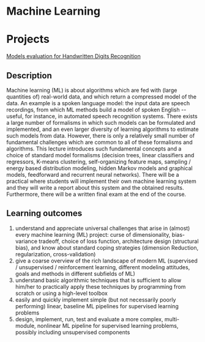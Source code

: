 # Machine Learning


# Projects

[Models evaluation for Handwritten Digits Recognition](https://github.com/PericoLedesma/Machine-Learning/blob/main/%20Models%20evaluation%20for%20Handwritten%20Digits%20Recognition.pdf)

## Description

Machine learning (ML) is about algorithms which are fed with (large quantities of) real-world data, and which return a compressed model of the data. An example is a spoken language model: the input data are speech recordings, from which ML methods build a model of spoken English -- useful, for instance, in automated speech recognition systems. There exists a large number of formalisms in which such models can be formulated and implemented, and an even larger diversity of learning algorithms to estimate such models from data. However, there is only a relatively small number of fundamental challenges which are common to all of these formalisms and algorithms. This lecture introduces such fundamental concepts and a choice of standard model formalisms (decision trees, linear classifiers and regressors, K-means clustering, self-organizing feature maps, sampling / energy based distribution modeling, hidden Markov models and graphical models, feedforward and recurrent neural networks). 
There will be a practical where students will implement their own machine learning system and they will write a report about this system and the obtained results. Furthermore, there will be a written final exam at the end of the course.

## Learning outcomes

1) understand and appreciate universal challenges that arise in (almost) every machine learning (ML) project: curse of dimensionality, bias-variance tradeoff, choice of loss function, architecture design (structural bias), and know about standard coping strategies (dimension Reduction, regularization, cross-validation) 
2) give a coarse overview of the rich landscape of modern ML (supervised / unsupervised / reinforcement learning, 
different modeling attitudes, goals and methods in different subfields of ML) 
3) understand basic algorithmic techniques that is sufficient to allow him/her to practically apply these techniques by programming from scratch or using a high-level toolbox 
4) easily and quickly implement simple (but not necessarily poorly performing) linear, baseline ML pipelines for supervised learning problems 
5) design, implement, run, test and evaluate a more complex, multi-module, nonlinear ML pipeline for supervised learning problems, possibly including unsupervised components
